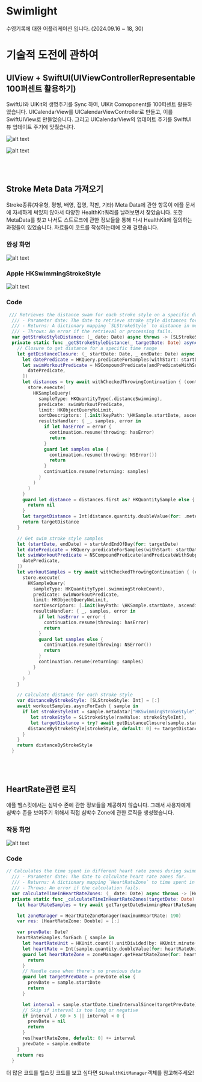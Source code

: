 # Swimlight
수영기록에 대한 어플리케이션 입니다. (2024.09.16 ~ 18, 30)

# 기술적  도전에 관하여

## UIView + SwiftUI(UIViewControllerRepresentable 100퍼센트 활용하기)

SwiftUI와 UIKit의 생명주기를 Sync 하여, UIKit Comoponent를 100퍼센트 활용하였습니다. 
UICalendarView를 UICalendarViewController로 만들고, 이를 SwiftUIView로 만들었습니다.
그리고 UICalendarView의 업데이트 주기를 SwiftUI 뷰 업데이트 주기에 맞췄습니다.

![alt text](image.png)

![alt text](image-1.png)

<br/><br/>

## Stroke Meta Data 가져오기

Stroke종류(자유형, 평형, 배영, 접영, 킥판, 기타) Meta Data에 관한 항목이 에플 문서에 자세하게 써있지 않아서 다양한 HealthKit쿼리를 날려보면서 찾았습니다. 
또한 MetaData를 찾고 나서도 스트로크에 관한 정보들을 통해 다시 HealthKit에 질의하는 과정들이 있었습니다.
자료들이 코드를 작성하는데에 오래 걸렸습니다. 

### 완성 화면

![alt text](IMG_0418.jpeg)

### Apple HKSwimmingStrokeStyle

![alt text](image-2.png)

### Code

```swift
 /// Retrieves the distance swam for each stroke style on a specific date.
  /// - Parameter date: The date to retrieve stroke style distances for.
  /// - Returns: A dictionary mapping `SLStrokeStyle` to distance in meters.
  /// - Throws: An error if the retrieval or processing fails.
  var getStrokeStyleDistance: (_ date: Date) async throws -> [SLStrokeStyle: Int]
  private static func _getStrokeStyleDistance(_ targetDate: Date) async throws -> [SLStrokeStyle: Int] {
    // Closure to get distance for a specific time range
    let getDistanceClosure: (_ startDate: Date, _ endDate: Date) async throws -> Int? = { startDate, endDate in
      let datePredicate = HKQuery.predicateForSamples(withStart: startDate, end: endDate)
      let swimWorkoutPredicate = NSCompoundPredicate(andPredicateWithSubpredicates: [
        datePredicate,
      ])
      let distances = try await withCheckedThrowingContinuation { (continuation: CheckedContinuation<[HKSample], Error>) in
        store.execute(
          HKSampleQuery(
            sampleType: HKQuantityType(.distanceSwimming),
            predicate: swimWorkoutPredicate,
            limit: HKObjectQueryNoLimit,
            sortDescriptors: [.init(keyPath: \HKSample.startDate, ascending: false)],
            resultsHandler: { _, samples, error in
              if let hasError = error {
                continuation.resume(throwing: hasError)
                return
              }
              guard let samples else {
                continuation.resume(throwing: NSError())
                return
              }
              continuation.resume(returning: samples)
            }
          )
        )
      }
      guard let distance = distances.first as? HKQuantitySample else {
        return nil
      }
      let targetDistance = Int(distance.quantity.doubleValue(for: .meter()))
      return targetDistance
    }

    // Get swim stroke style samples
    let (startDate, endDate) = startAndEndOfDay(for: targetDate)
    let datePredicate = HKQuery.predicateForSamples(withStart: startDate, end: endDate)
    let swimWorkoutPredicate = NSCompoundPredicate(andPredicateWithSubpredicates: [
      datePredicate,
    ])
    let workoutSamples = try await withCheckedThrowingContinuation { (continuation: CheckedContinuation<[HKSample], Error>) in
      store.execute(
        HKSampleQuery(
          sampleType: HKQuantityType(.swimmingStrokeCount),
          predicate: swimWorkoutPredicate,
          limit: HKObjectQueryNoLimit,
          sortDescriptors: [.init(keyPath: \HKSample.startDate, ascending: false)],
          resultsHandler: { _, samples, error in
            if let hasError = error {
              continuation.resume(throwing: hasError)
              return
            }
            guard let samples else {
              continuation.resume(throwing: NSError())
              return
            }
            continuation.resume(returning: samples)
          }
        )
      )
    }

    // Calculate distance for each stroke style
    var distanceByStrokeStyle: [SLStrokeStyle: Int] = [:]
    await workoutSamples.asyncForEach { sample in
      if let strokeStyleInt = sample.metadata?["HKSwimmingStrokeStyle"] as? Int,
         let strokeStyle = SLStrokeStyle(rawValue: strokeStyleInt),
         let targetDistance = try? await getDistanceClosure(sample.startDate, sample.endDate) {
        distanceByStrokeStyle[strokeStyle, default: 0] += targetDistance
      }
    }
    return distanceByStrokeStyle
  }


```
<br/><br/>


## HeartRate관련 로직

애플 헬스킷에서는 심박수 존에 관한 정보들을 제공하지 않습니다. 그래서 사용자에게 심박수 존을 보여주기 위해서 직접 심박수 Zone에 관한 로직을 생성했습니다. 

### 작동 화면
![alt text](IMG_0418-1.jpeg)

### Code
```swift
// Calculates the time spent in different heart rate zones during swimming workouts on a specific date.
  /// - Parameter date: The date to calculate heart rate zones for.
  /// - Returns: A dictionary mapping `HeartRateZone` to time spent in that zone (in seconds).
  /// - Throws: An error if the calculation fails.
  var calculateTimeInHeartRateZones: (_ date: Date) async throws -> [HeartRateZone: TimeInterval]
  private static func _calculateTimeInHeartRateZones(targetDate: Date) async throws -> [HeartRateZone: TimeInterval] {
    let heartRateSamples = try await getTargetDateSwimmingHeartRateSamples(targetDate).flatMap { $0 }

    let zoneManager = HeartRateZoneManager(maximumHeartRate: 190)
    var res: [HeartRateZone: Double] = [:]

    var prevDate: Date?
    heartRateSamples.forEach { sample in
      let heartRateUnit = HKUnit.count().unitDivided(by: HKUnit.minute())
      let heartRate = Int(sample.quantity.doubleValue(for: heartRateUnit))
      guard let heartRateZone = zoneManager.getHeartRateZone(for: heartRate) else {
        return
      }
      // Handle case when there's no previous data
      guard let targetPrevDate = prevDate else {
        prevDate = sample.startDate
        return
      }

      let interval = sample.startDate.timeIntervalSince(targetPrevDate)
      // Skip if interval is too long or negative
      if interval / 60 > 5 || interval < 0 {
        prevDate = nil
        return
      }
      res[heartRateZone, default: 0] += interval
      prevDate = sample.endDate
    }
    return res
  }
```

더 많은 코드를 헬스킷 코드를 보고 싶다면 `SLHealthKitManager`객체를 참고해주세요! 
